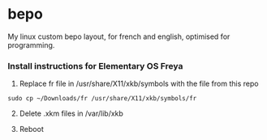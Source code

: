 # bepo
My linux custom bepo layout, for french and english, optimised for programming.

### Install instructions for Elementary OS Freya

1. Replace fr file in /usr/share/X11/xkb/symbols with the file from this repo

`sudo cp ~/Downloads/fr /usr/share/X11/xkb/symbols/fr`

2. Delete .xkm files in /var/lib/xkb

3. Reboot 

